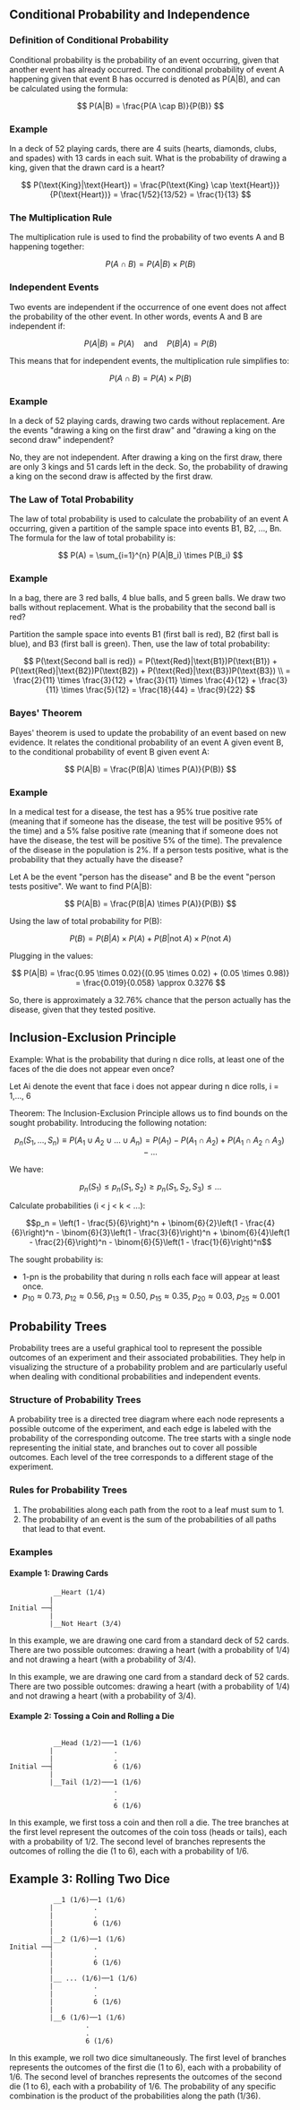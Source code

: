 ## Conditional Probability and Independence

### Definition of Conditional Probability

Conditional probability is the probability of an event occurring, given that another event has already occurred. The conditional probability of event A happening given that event B has occurred is denoted as P(A|B), and can be calculated using the formula:

$$
P(A|B) = \frac{P(A \cap B)}{P(B)}
$$

### Example

In a deck of 52 playing cards, there are 4 suits (hearts, diamonds, clubs, and spades) with 13 cards in each suit. What is the probability of drawing a king, given that the drawn card is a heart?

$$
P(\text{King}|\text{Heart}) = \frac{P(\text{King} \cap \text{Heart})}{P(\text{Heart})} = \frac{1/52}{13/52} = \frac{1}{13}
$$

### The Multiplication Rule

The multiplication rule is used to find the probability of two events A and B happening together:

$$
P(A \cap B) = P(A|B) \times P(B)
$$

### Independent Events

Two events are independent if the occurrence of one event does not affect the probability of the other event. In other words, events A and B are independent if:

$$
P(A|B) = P(A) \quad \text{and} \quad P(B|A) = P(B)
$$

This means that for independent events, the multiplication rule simplifies to:

$$
P(A \cap B) = P(A) \times P(B)
$$

### Example

In a deck of 52 playing cards, drawing two cards without replacement. Are the events "drawing a king on the first draw" and "drawing a king on the second draw" independent?

No, they are not independent. After drawing a king on the first draw, there are only 3 kings and 51 cards left in the deck. So, the probability of drawing a king on the second draw is affected by the first draw.

### The Law of Total Probability

The law of total probability is used to calculate the probability of an event A occurring, given a partition of the sample space into events B1, B2, ..., Bn. The formula for the law of total probability is:

$$
P(A) = \sum_{i=1}^{n} P(A|B_i) \times P(B_i)
$$

### Example

In a bag, there are 3 red balls, 4 blue balls, and 5 green balls. We draw two balls without replacement. What is the probability that the second ball is red?

Partition the sample space into events B1 (first ball is red), B2 (first ball is blue), and B3 (first ball is green). Then, use the law of total probability:

$$
P(\text{Second ball is red}) = P(\text{Red}|\text{B1})P(\text{B1}) + P(\text{Red}|\text{B2})P(\text{B2}) + P(\text{Red}|\text{B3})P(\text{B3}) \\
= \frac{2}{11} \times \frac{3}{12} + \frac{3}{11} \times \frac{4}{12} + \frac{3}{11} \times \frac{5}{12} = \frac{18}{44} = \frac{9}{22}
$$

### Bayes' Theorem

Bayes' theorem is used to update the probability of an event based on new evidence. It relates the conditional probability of an event A given event B, to the conditional probability of event B given event A:

$$
P(A|B) = \frac{P(B|A) \times P(A)}{P(B)}
$$

### Example

In a medical test for a disease, the test has a 95% true positive rate (meaning that if someone has the disease, the test will be positive 95% of the time) and a 5% false positive rate (meaning that if someone does not have the disease, the test will be positive 5% of the time). The prevalence of the disease in the population is 2%. If a person tests positive, what is the probability that they actually have the disease?

Let A be the event "person has the disease" and B be the event "person tests positive". We want to find P(A|B):

$$
P(A|B) = \frac{P(B|A) \times P(A)}{P(B)}
$$

Using the law of total probability for P(B):

$$
P(B) = P(B|A) \times P(A) + P(B|\text{not } A) \times P(\text{not } A)
$$

Plugging in the values:

$$
P(A|B) = \frac{0.95 \times 0.02}{(0.95 \times 0.02) + (0.05 \times 0.98)} = \frac{0.019}{0.058} \approx 0.3276
$$

So, there is approximately a 32.76% chance that the person actually has the disease, given that they tested positive.

## Inclusion-Exclusion Principle

Example: What is the probability that during n dice rolls, at least one of the faces of the die does not appear even once?

Let Ai denote the event that face i does not appear during n dice rolls, i = 1,..., 6

Theorem: The Inclusion-Exclusion Principle allows us to find bounds on the sought probability. Introducing the following notation:

$$p_n(S_1, \dots, S_n) \equiv P(A_1 \cup A_2 \cup \dots \cup A_n) = P(A_1) - P(A_1 \cap A_2) + P(A_1 \cap A_2 \cap A_3) - \dots$$

We have:

$$p_n(S_1) \leq p_n(S_1, S_2) \geq p_n(S_1, S_2, S_3) \leq \dots$$

Calculate probabilities (i < j < k < ...):

$$p_n = \left(1 - \frac{5}{6}\right)^n + \binom{6}{2}\left(1 - \frac{4}{6}\right)^n - \binom{6}{3}\left(1 - \frac{3}{6}\right)^n + \binom{6}{4}\left(1 - \frac{2}{6}\right)^n - \binom{6}{5}\left(1 - \frac{1}{6}\right)^n$$

The sought probability is:

* 1-pn is the probability that during n rolls each face will appear at least once.
* $p_{10} ≈ 0.73$, $p_{12} ≈ 0.56$, $p_{13} ≈ 0.50$, $p_{15} ≈ 0.35$, $p_{20} ≈ 0.03$, $p_{25} ≈ 0.001$

## Probability Trees

Probability trees are a useful graphical tool to represent the possible outcomes of an experiment and their associated probabilities. They help in visualizing the structure of a probability problem and are particularly useful when dealing with conditional probabilities and independent events.

### Structure of Probability Trees

A probability tree is a directed tree diagram where each node represents a possible outcome of the experiment, and each edge is labeled with the probability of the corresponding outcome. The tree starts with a single node representing the initial state, and branches out to cover all possible outcomes. Each level of the tree corresponds to a different stage of the experiment.

### Rules for Probability Trees

1. The probabilities along each path from the root to a leaf must sum to 1.
2. The probability of an event is the sum of the probabilities of all paths that lead to that event.

### Examples

#### Example 1: Drawing Cards

```plaintext
           __Heart (1/4)
          |
Initial ──┤
          |
          |__Not Heart (3/4)
```

In this example, we are drawing one card from a standard deck of 52 cards. There are two possible outcomes: drawing a heart (with a probability of 1/4) and not drawing a heart (with a probability of 3/4).

In this example, we are drawing one card from a standard deck of 52 cards. There are two possible outcomes: drawing a heart (with a probability of 1/4) and not drawing a heart (with a probability of 3/4).

#### Example 2: Tossing a Coin and Rolling a Die

```plaintext

           __Head (1/2)───1 (1/6)
          |               .
          |               .
Initial ──┤               6 (1/6)
          |       
          |__Tail (1/2)───1 (1/6)
                          .
                          .
                          6 (1/6)
```

In this example, we first toss a coin and then roll a die. The tree branches at the first level represent the outcomes of the coin toss (heads or tails), each with a probability of 1/2. The second level of branches represents the outcomes of rolling the die (1 to 6), each with a probability of 1/6.

## Example 3: Rolling Two Dice

```plaintext
           __1 (1/6)──1 (1/6)
          |          .
          |          .
          |          6 (1/6)
          |
          |__2 (1/6)──1 (1/6)
Initial ──┤          .
          |          .
          |          6 (1/6)
          |
          |__ ... (1/6)──1 (1/6)
          |          .
          |          .
          |          6 (1/6)
          |
          |__6 (1/6)──1 (1/6)
                   .
                   .
                   6 (1/6)
```

In this example, we roll two dice simultaneously. The first level of branches represents the outcomes of the first die (1 to 6), each with a probability of 1/6. The second level of branches represents the outcomes of the second die (1 to 6), each with a probability of 1/6. The probability of any specific combination is the product of the probabilities along the path (1/36).
